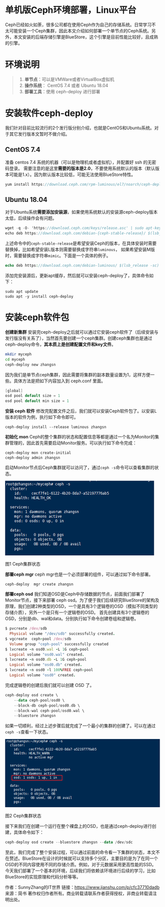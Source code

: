 # 单机版Ceph环境部署，Linux平台

Ceph已经如火如荼，很多公司都在使用Ceph作为自己的存储系统。日常学习不太可能安装一个Ceph集群，因此本文介绍如何部署一个单节点的Ceph系统。另外，本文安装的后端存储引擎是BlueStore，这个引擎是目前性能比较好，且成熟的引擎。

# 环境说明

> 1. **单节点**：可以是VMWare或者VirtualBox虚拟机
> 2. **操作系统**： CentOS 7.4 或者 Ubuntu 18.04
> 3. **部署工具**：使用 ceph-deploy 进行部署

# 安装软件ceph-deploy

我们针对目前比较流行的2个发行版分别介绍，也就是CentOS和Ubuntu系统。对于其它发行版本文暂时不做介绍。

## CentOS 7.4

准备 centos 7.4 系统的机器（可以是物理机或者虚拟机），并配置好 ssh 的无密码登录。
 需要注意的是这里**需要的版本是2.0**，不要使用系统默认的版本（默认版本可能是1.x）。因为默认版本比较低，可能无法使用BlueStore特性。



```cpp
yum install https://download.ceph.com/rpm-luminous/el7/noarch/ceph-deploy-2.0.0-0.noarch.rpm
```

## Ubuntu 18.04

对于Ubuntu系统**需要添加安装源**，如果使用系统默认的安装源ceph-deploy版本太低，后续操作会有问题。



```csharp
wget -q -O- 'https://download.ceph.com/keys/release.asc' | sudo apt-key add -
echo deb https://download.ceph.com/debian-{ceph-stable-release}/ $(lsb_release -sc) main | sudo tee /etc/apt/sources.list.d/ceph.list
```

上述命令中的`ceph-stable-release`是希望安装Ceph的版本，在具体安装时需要替换掉，比如希望安装L版本则需要替换成字符串`luminous`， 如果希望安装M版时，需要替换成字符串`mimic`。下面是一个具体的例子。



```php
echo deb https://download.ceph.com/debian-luminous/ $(lsb_release -sc) main | sudo tee /etc/apt/sources.list.d/ceph.list
```

添加完安装源后，更新apt缓存，然后就可以安装ceph-deploy了，具体命令如下：



```undefined
sudo apt update
sudo apt -y install ceph-deploy
```

# 安装ceph软件包

**创建新集群**
 安装完ceph-deploy之后就可以通过它安装ceph软件了（后续安装与发行版没有关系了），当然首先要创建一个ceph集群。创建ceph集群也是通过ceph-deploy命令，**其本质上是创建配置文件和key文件**。



```bash
mkdir myceph
cd myceph
ceph-deploy new zhangsn
```

因为我们是单节点ceph集群，因此需要将集群的副本数量设置为1，这样方便一些。具体方法是把如下内容加入到 ceph.conf 里面。



```csharp
[global]
osd pool default size = 1
osd pool default min size = 1
```

**安装 ceph 软件**
 修改完配置文件之后，我们就可以安装Ceph软件包了。以安装L版本的软件为例，执行如下命令即可。



```undefined
ceph-deploy install --release luminous zhangsn
```

**初始化 mon**
 Ceph的整个集群的状态和配置信息等都是通过一个名为Monitor的集群管理的，因此首先需要启动Monitor服务。可以执行如下命令完成：



```undefined
ceph-deploy mon create-initial
ceph-deploy admin zhangsn
```

启动Monitor节点后Ceph集群就可以访问了，通过`ceph -s`命令可以查看集群的状态。

![img](imgs/11058170-4328b641bb121f94.png)



图1 Ceph集群状态



**部署ceph mgr**
 ceph mgr也是一个必须部署的组件，可以通过如下命令部署。



```undefined
ceph-deploy  mgr create zhangsn
```

**部署ceph osd**
 我们知道OSD是Ceph中存储数据的节点，前面我们部署了Monitor节点，接下来部署 ceph osd。为了便于我们后续研究BlueStore的架构及原理，我们创建2种类型的OSD，一个是具有3个逻辑卷的OSD（模拟不同类型的存储介质），另外一个是只有一个逻辑卷的OSD。
 首先创建具有3个逻辑卷的OSD，分别是db、wal和data。分别执行如下命令创建卷组和逻辑卷。



```ruby
$ pvcreate /dev/sdb
  Physical volume "/dev/sdb" successfully created.
$ vgcreate  ceph-pool /dev/sdb
  Volume group "ceph-pool" successfully created
$ lvcreate -n osd0.wal -L 1G ceph-pool
  Logical volume "osd0.wal" created.
$ lvcreate -n osd0.db -L 1G ceph-pool
  Logical volume "osd0.db" created.
$ lvcreate -n osd0 -l 100%FREE ceph-pool
  Logical volume "osd0" created.
```

完成逻辑卷的创建后我们就可以创建 OSD 了。



```kotlin
ceph-deploy osd create \
    --data ceph-pool/osd0 \
    --block-db ceph-pool/osd0.db \
    --block-wal ceph-pool/osd0.wal \
    --bluestore zhangsn
```

如果一切顺利，经过上述步骤后就完成了一个最小的集群的创建了。可以在通过`ceph -s`查看一下状态。

![img](imgs/11058170-fbce6f19b841d4e1.png)

图2 Ceph集群状态



接下来我们在创建一个运行在整个裸盘上的OSD，也是通过ceph-deploy进行创建，具体命令如下：



```kotlin
ceph-deploy osd create --bluestore zhangsn --data /dev/sdc
```

至此，我们完成了整个安装过程，可以通过前面的命令看一下集群的状态，本文不在赘述。BlueStore在设计的时候就可以支持多个分区，主要目的是为了在同一个OSD的不同内容使用不同的存储介质。例如，对于元数据采用更高性能的SSD。
 今天我们部署了一个基本的环境，后续我们将依赖该环境进行后续的学习，比如BlueStore的实现原理和代码分析等等。



作者：SunnyZhang的IT世界
链接：https://www.jianshu.com/p/cfc37710dadb
来源：简书
著作权归作者所有。商业转载请联系作者获得授权，非商业转载请注明出处。